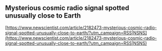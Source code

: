 ## Mysterious cosmic radio signal spotted unusually close to Earth
  
  [https://www.newscientist.com/article/2182473-mysterious-cosmic-radio-signal-spotted-unusually-close-to-earth/?utm_campaign=RSS|NSNS](https://www.newscientist.com/article/2182473-mysterious-cosmic-radio-signal-spotted-unusually-close-to-earth/?utm_campaign=RSS|NSNS)